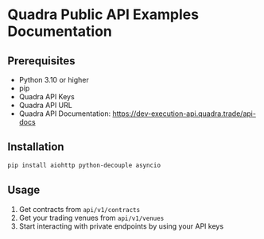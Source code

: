 # Quadra Public API Examples Documentation

## Prerequisites
- Python 3.10 or higher
- pip
- Quadra API Keys
- Quadra API URL
- Quadra API Documentation: https://dev-execution-api.quadra.trade/api-docs

## Installation
```bash
pip install aiohttp python-decouple asyncio
```

## Usage
1. Get contracts from `api/v1/contracts`
2. Get your trading venues from `api/v1/venues`
3. Start interacting with private endpoints by using your API keys